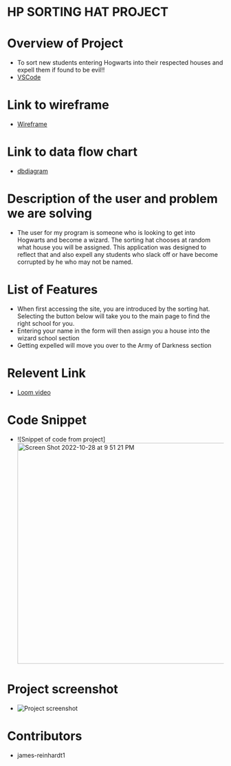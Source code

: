 # HP SORTING HAT PROJECT

# Overview of Project
- To sort new students entering Hogwarts into their respected houses and expell them if found to be evil!! 
- [VSCode](http://127.0.0.1:8080/#)

# Link to wireframe
- [Wireframe](https://docs.google.com/presentation/d/1B3itkIAY1-uTx8GTdsQzDkCP_Pc6lojYEghlDPi7SRs/edit#slide=id.p)

# Link to data flow chart
- [dbdiagram](https://dbdiagram.io/d/6345ff7ef0018a1c5fe3392e)

# Description of the user and problem we are solving
- The user for my program is someone who is looking to get into Hogwarts and become a wizard. The sorting hat chooses at random what house you will be assigned. This application was designed to reflect that and also expell any students who slack off or have become corrupted by he who may not be named. 

# List of Features
- When first accessing the site, you are introduced by the sorting hat. Selecting the button below will take you to the main page to find the right school for you.
- Entering your name in the form will then assign you a house into the wizard school section
-  Getting expelled will move you over to the Army of Darkness section 

# Relevent Link
- [Loom video](https://www.loom.com/share/16a5ade3719a443ba369337cfd21713a)

# Code Snippet
- ![Snippet of code from project]<img width="513" alt="Screen Shot 2022-10-28 at 9 51 21 PM" src="https://user-images.githubusercontent.com/113221015/198789424-fa47516a-bb79-4575-9543-05513ac37834.png">

# Project screenshot
- ![Project screenshot](https://user-images.githubusercontent.com/113221015/198790852-a915b829-5764-4c08-874d-ac77a38e16a8.png)

# Contributors 
- james-reinhardt1
































